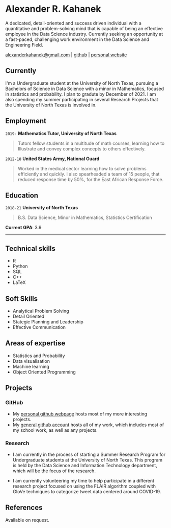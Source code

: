 # Alexander R. Kahanek
A dedicated, detail-oriented and success driven individual with a quantitative and problem-solving mind that is capable of being an effective employee in the Data Science industry. Currently seeking an opportunity at a fast-paced, challenging work environment in the Data Science and Engineering Field.

<div id="webaddress">
<a href="mailto:alexanderkahanek@gmail.com">alexanderkahanek@gmail.com</a>
|
<i class="fa fa-github"></i> <a href="https://github.com/alexander-kahanek">github</a>
|
<i class="fa fa-twitter"></i> <a href="https://alexander-kahanek.github.io">personal website</a>
</div>


## Currently

I'm a Undergraduate student at the University of North Texas, pursuing a Bachelors of Science in Data Science with a minor in Mathematics, focused in statistics and probability. I plan to gradute by December of 2021. I am also spending my summer participating in several Research Projects that the University of North Texas is involved in.

## Employment

`2019-` 
__Mathematics Tutor, University of North Texas__ 

> Tutors fellow students in a multitude of math courses, learning how to Illustrate and convey complex concepts to others effectively. 

`2012-18`
__United States Army, National Guard__ 

> Worked in the medical sector learning how to solve problems efficiently and quickly. 
> I also spearheaded a team of 15 people, that reduced response time by 50%, for the East African Response Force.

## Education

`2018-21`
__University of North Texas__

> B.S. Data Science, Minor in Mathematics, Statistics Certification

__Current GPA__: 3.9

-------------------

## Technical skills

* R
* Python
* SQL
* C++
* LaTeX

## Soft Skills

* Analytical Problem Solving
* Detail Oriented
* Stategic Planning and Leadership
* Effective Communication

## Areas of expertise

* Statistics and Probability
* Data visualisation
* Machine learning
* Object Oriented Programming

## Projects

### GitHub

* My [personal github webpage](https://alexander-kahanek.github.io) hosts most of my more interesting projects.
* My [general github account](https://github.com/alexander-kahanek) hosts all of my work, which includes most of my school work, as well as any projects.

### Research

* I am currently in the process of starting a Summer Research Program for Undergraduate students at the University of North Texas. This program is held by the Data Science and Information Technology department, which will be the focus of the research.

* I am currently volunteering my time to help participate in a different research project focused on using the FLAIR algorithm coupled with GloVe techniques to categorize tweet data centered around COVID-19.

## References

Available on request.

